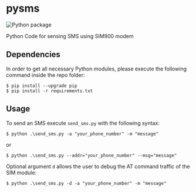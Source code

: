 # pysms
![Python package](https://github.com/argandas/pysms/workflows/Python%20package/badge.svg)

Python Code for sensing SMS using SIM900 modem

## Dependencies

In order to get all necessary Python modules, please execute the following command inside the repo folder:
```
$ pip install --upgrade pip
$ pip install -r requirements.txt
```

## Usage

To send an SMS execute `send_sms.py` with the following syntax:
```
$ python .\send_sms.py -a "your_phone_number" -m "message"
```
or
```
$ python .\send_sms.py --addr="your_phone_number" --msg="message"
```

Optional argument `d` allows the user to debug the AT command traffic of the SIM module:
 ```
$ python .\send_sms.py -d -a "your_phone_number" -m "message"
```


